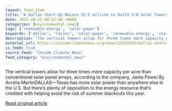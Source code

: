 ```yaml
---
layout: feed_item
title: "A Dallas Start-Up Raises $5.5 million to Build 3-D Solar Towers"
date: 2025-10-22 08:55:00 +0000
categories: [environmental_news]
tags: ['renewable-energy', 'solar-power']
keywords: ['dallas', 'raises', 'solar-power', 'renewable-energy', 'start']
description: "The vertical towers allow for three times more capacity per acre than conventional solar panel arrays, according to the company, Janta Power"
external_url: https://insideclimatenews.org/news/22102025/dallas-startup-3d-solar-towers/
is_feed: true
source_feed: "Inside Climate News"
feed_category: "environmental_news"
---
```


The vertical towers allow for three times more capacity per acre than conventional solar panel arrays, according to the company, Janta Power.By Arcelia MartinDALLAS—Texas has more solar power than anywhere else in the U.S. But there’s plenty of opposition to the energy resource that’s credited with helping avoid the risk of summer blackouts this year.&nbsp;

[Read original article](https://insideclimatenews.org/news/22102025/dallas-startup-3d-solar-towers/)
